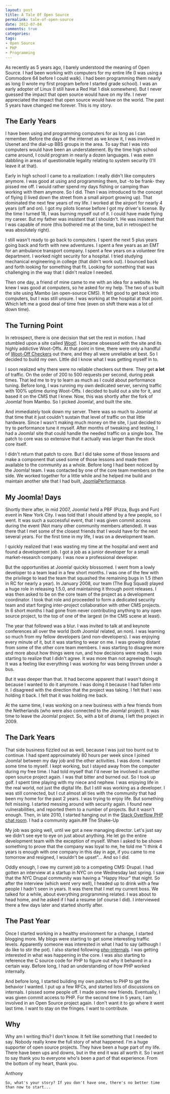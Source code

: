 ```yaml
---
layout: post
title: A Tale Of Open Source
permalink: tale-of-open-source
date: 2012-07-04
comments: true
categories:
tags:
- Open Source
- PHP
- Programming
---
```


As recently as 5 years ago, I barely understood the meaning of Open Source. I had been working with computers for my entire life (I was using a Commodore 64 before I could walk). I had been programming them nearly as long (I wrote my first program before I started grade school). I was an early adopter of Linux (I still have a Red Hat 1 disk somewhere). But I never guessed the impact that open source would have on my life. I never appreciated the impact that open source would have on the world. The past 5 years have changed me forever. This is my story.<!--more-->
## The Early Years


I have been using and programming computers for as long as I can remember. Before the days of the internet as we know it, I was involved in Usenet and the dial-up BBS groups in the area. To say that I was into computers would have been an understatement. By the time high school came around, I could program in nearly a dozen languages. I was even dabbling in areas of questionable legality relating to system security (I'll leave it at that).

Early in high school I came to a realization: I really didn't like computers anymore. I was good at using and programming them, but -to be frank- they pissed me off. I would rather spend my days fishing or camping than working with them anymore. So I did. Then I was introduced to the concept of flying (I lived down the street from a small airport growing up). That dominated the next few years of my life. I worked at the airport for nearly 4 years (off and on). I got my pilots license before I got my driver's license. By the time I turned 18, I was burning myself out of it. I could have made flying my career. But my father was insistent that I shouldn't. He was insistent that I was capable of more (this bothered me at the time, but in retrospect he was absolutely right).

I still wasn't ready to go back to computers. I spent the next 5 plus years going back and forth with new adventures. I spent a few years as an EMT for an ambulance transport company. I spent a few years on a volunteer fire department. I worked night security for a hospital. I tried studying mechanical engineering in college (that didn't work out). I bounced back and forth looking for something that fit. Looking for something that was challenging in the way that I didn't realize I needed.

Then one day, a friend of mine came to me with an idea for a website. He knew I was good at computers, so he asked for my help. The two of us built the site using Mambo (an open-source CMS). It felt good to get back into computers, but I was still unsure. I was working at the hospital at that point. Which left me a good deal of time free (even on shift there was a lot of down time).
## The Turning Point


In retrospect, there is one decision that set the rest in motion. I had stumbled upon a site called [Woot!](http://www.woot.com/). I became obsessed with the site and its highly addictive Woot-Offs. At that point in time, there were only a handful of [Woot-Off Checkers](http://woot.wikia.com/wiki/Woot-Off_Checkers) out there, and they all were unreliable at best. So I decided to build my own. Little did I know what I was getting myself in to. 

I soon realized why there were no reliable checkers out there. They get **a lot** of traffic. On the order of 200 to 500 requests per second, during peak times. That led me to try to learn as much as I could about performance tuning. Before long, I was running my own dedicated server, serving traffic with 100% uptime during Woot-Offs. I decided to build out a site for it, and based it on the CMS that I knew. Now, this was shortly after the fork of Joomla! from Mambo. So I picked Joomla!, and built the site. 

And immediately took down my server. There was so much to Joomla! at that time that it just couldn't sustain that level of traffic on that little hardware. Since I wasn't making much money on the site, I just decided to try to performance tune it myself. After months of tweaking and testing, I had a Joomla! site that could handle the needed traffic on a single box. The patch to core was so extensive that it actually was larger than the stock core itself. 

I didn't return that patch to core. But I did take some of those lessons and make a component that used some of those lessons and made them available to the community as a whole. Before long I had been noticed by the Joomla! team. I was contacted by one of the core team members on the side. We worked together for a little while and he helped me build and maintain another site that I had built, [JoomlaPerformance](http://www.joomlaperformance.com/).
## My Joomla! Days


Shortly there after, in mid 2007, Joomla! held a PBF (Pizza, Bugs and Fun) event in New York City. I was told that I should attend by a few people, so I went. It was such a successful event, that I was given commit access during the event (Not many other community members attended). It was there that I met some of the closest friends that I would have for the next several years. For the first time in my life, I was on a development team.

I quickly realized that I was wasting my time at the hospital and went and found a development job. I got a job as a junior developer for a small market-research company. I was now a professional developer.

But the opportunities at Joomla! quickly blossomed. I went from a lowly developer to a team lead in a few short months. I was one of the few with the privilege to lead the team that squashed the remaining bugs in 1.5 (then in RC for nearly a year). In January 2008, our team (The Bug Squad) played a huge role in releasing 1.5.0, and maintaining it through point releases. I was then asked to be on the core team of the project as a development coordinator. I took that role and proceeded to form a dedicated security team and start forging inter-project collaboration with other CMS projects. In 6 short months I had gone from never contributing anything to any open source project, to the top of one of the largest (in the CMS scene at least).

The year that followed was a blur. I was invited to talk at and keynote conferences all over the world (both Joomla! related, an non). I was learning so much from my fellow developers (and non-developers). I was enjoying every minute of it, but it was starting to wear on me. I was growing distant from some of the other core team members. I was starting to disagree more and more about how things were run, and how decisions were made. I was starting to realize that I didn't agree. It was more than not agreeing though. It was a feeling like everything I was working for was being thrown under a bus.


But it was deeper than that. It had become apparent that I wasn't doing it because I wanted to do it anymore. I was doing it because I had fallen into it. I disagreed with the direction that the project was taking. <span style="background-color: white;">I felt that I was holding it back. </span><span style="background-color: white;">I felt that it was holding me back.</span>


At the same time, I was working on a new business with a few friends from the Netherlands (who were also connected to the Joomla! project). It was time to leave the Joomla! project. So, with a bit of drama, I left the project in 2009.
## The Dark Years

<span style="background-color: white;">That side business fizzled out as well, because I was just too burnt out to continue. I had spent approximately 80 hours per week since I joined Joomla! between my day job and the other activities. I was done. I wanted some time to myself. I kept working, but I stayed away from the computer during my free time. I had told myself that I'd never be involved in another open source project again. I was that bitter and burned out.</span><span style="background-color: white;">
</span><span style="background-color: white;">So I took up golf. I spent time playing with my niece and nephew. I was enjoying life in the real world, not just the digital life. But I still was working as a developer. I was still connected, but I cut almost all ties with the community that had been my home for the past 2 years. I was trying to enjoy life. But something felt missing. I started messing around with security again. I found new vulnerabilities, and reported them to a number of projects. But it wasn't enough. </span><span style="background-color: white;">Then, in late 2010, I started hanging out in the </span>[Stack Overflow PHP chat room](http://chat.stackoverflow.com/rooms/11/php)<span style="background-color: white;">. I had a community again.</span>## The Shake-Up


My job was going well, until we got a new managing director. Let's just say we didn't see eye to eye on just about anything. He let go the entire development team with the exception of myself. When I asked to be shown something to prove that the company was loyal to me, he told me "I think 4 years is enough with one company in this day in age, if you came to me tomorrow and resigned, I wouldn't be upset"... And so I did. 

Oddly enough, I owe my current job to a competing CMS: Drupal. I had gotten an interview at a startup in NYC on one Wednesday last spring. I saw that the NYC Drupal community was having a "Happy Hour" that night. So after the interview (which went very well), I headed up to drink with a few people I hadn't seen in years. It was there that I met my current boss. We talked for a while, about everything programming related. I was about to head home, and he asked if I had a resume (of course I did). I interviewed there a few days later and started shortly after. 
## The Past Year


Once I started working in a healthy environment for a change, I started blogging more. My blogs were starting to get some interesting traffic levels. Apparently someone was interested in what I had to say (although I do like to stir the pot). I also started following [php-internals](http://news.php.net/php.internals). I was getting interested in what was happening in the core. I was also starting to reference the C source code for PHP to figure out why it behaved in a certain way. Before long, I had an understanding of how PHP worked internally. 

And before long, I started building my own patches to PHP to get the behavior I wanted. I put up a few RFCs, and started lots of discussions on internals. I pissed some people off. I made some new friends. Eventually, I was given commit access to PHP. For the second time in 5 years, I am involved in an Open Source project again. I don't want it to go where it went last time. I want to stay on the fringes. I want to contribute.
## Why


Why am I writing this? I don't know. It felt like something that I needed to say. Nobody really knew the full story of what happened. I'm a huge supporter of open source projects. They have been a huge part of my life. There have been ups and downs, but in the end it was all worth it. <span style="background-color: white;">So I want to say thank you to everyone who's been a part of that experience. From the bottom of my heart, thank you.</span>

Anthony

`So, what's your story? If you don't have one, there's no better time than now to start...`